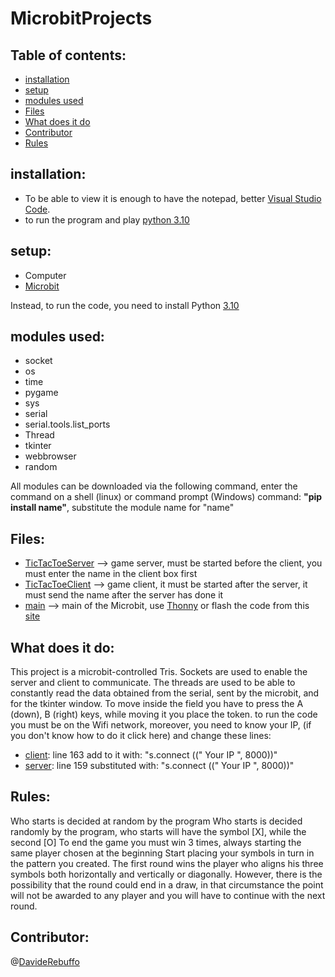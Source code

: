 # MicrobitProjects
## Table of contents:
* [installation](#installation)
* [setup](#setup)
* [modules used](#modules-used)
* [Files](Files)
* [What does it do](#What-does-it-do)
* [Contributor](#Contributor)
* [Rules](#Rules)

## installation:
* To be able to view it is enough to have the notepad, better [Visual Studio Code](https://code.visualstudio.com/Download).
* to run the program and play [python 3.10](https://www.python.org/)

## setup:
- Computer
- [Microbit](https://www.microbit.org/) 

Instead, to run the code, you need to install Python [3.10](https://www.python.org/downloads/)
## modules used:
* socket
* os
* time
* pygame
* sys
* serial
* serial.tools.list_ports
* Thread
* tkinter
* webbrowser
* random

All modules can be downloaded via the following command, enter the command on a shell (linux) or command prompt (Windows)
command: **"pip install name"**, substitute the module name for "name"

## Files:
* [TicTacToeServer](https://github.com/Bosticardo-Andrea/Microbit-Project/blob/main/TicTacToeServer.py) --> game server, must be started before the client, you must enter the name in the client box first
* [TicTacToeClient](https://github.com/Bosticardo-Andrea/Microbit-Project/blob/main/TicTacToeClient.py) --> game client, it must be started after the server, it must send the name after the server has done it
* [main](https://github.com/Bosticardo-Andrea/Microbit-Project) --> main of the Microbit, use [Thonny](https://thonny.org/) or flash the code from this [site](https://python.microbit.org/v/2)
## What does it do:
This project is a microbit-controlled Tris.
Sockets are used to enable the server and client to communicate.
The threads are used to be able to constantly read the data obtained from the serial, sent by the microbit, and for the tkinter window.
To move inside the field you have to press the A (down), B (right) keys, while moving it you place the token.
to run the code you must be on the Wifi network, moreover, you need to know your IP, (if you don't know how to do it click here) and change these lines:
- [client](https://github.com/Bosticardo-Andrea/Microbit-Project/blob/main/TicTacToeClient.py): line 163 add to it with: "s.connect ((" Your IP ", 8000))"
- [server](https://github.com/Bosticardo-Andrea/Microbit-Project/blob/main/TicTacToeServer.py): line 159 substituted with: "s.connect ((" Your IP ", 8000))"
## Rules:
Who starts is decided at random by the program
Who starts is decided randomly by the program, who starts will have the symbol [X], while the second [O]
To end the game you must win 3 times, always starting the same player chosen at the beginning
Start placing your symbols in turn in the pattern you created. The first round wins the player who aligns his three symbols both horizontally and vertically or diagonally. However, there is the possibility that the round could end in a draw, in that circumstance the point will not be awarded to any player and you will have to continue with the next round.
## Contributor:
@[DavideRebuffo](https://github.com/DavideRebuffo)
